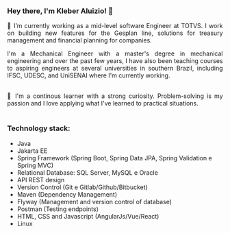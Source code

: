 ### Hey there, I'm Kleber Aluizio! 👋
<div style="text-align: justify">
🔭 I’m currently working as a mid-level software Engineer at TOTVS. I work on building new features for the Gesplan line, solutions for treasury management and financial planning for companies. 
 
I'm a Mechanical Engineer with a master's degree in mechanical engineering and over the past few years, I have also been teaching courses to aspiring engineers at several universities in southern Brazil, including IFSC, UDESC, and UniSENAI where I'm currently working.
</div>

<div style="text-align: justify">
  <br />
🌱 I'm a continous learner with a strong curiosity. Problem-solving is my passion and I love applying what I've learned to practical situations. 
</div>
<br/>

### Technology stack:
  - Java
  - Jakarta EE
  - Spring Framework (Spring Boot, Spring Data JPA, Spring Validation e Spring MVC)
  - Relational Database: SQL Server, MySQL e Oracle
  - API REST design
  - Version Control (Git e Gitlab/Github/Bitbucket)
  - Maven (Dependency Management)
  - Flyway (Management and version control of database)
  - Postman (Testing endpoints)
  - HTML, CSS and Javascript (AngularJs/Vue/React)
  - Linux

<!--

In addition, I have been teaching courses to aspiring engineers at several universities in southern Brazil, including IFSC, UDESC, and UniSENAI.

**kleberaluizio/kleberaluizio** is a ✨ _special_ ✨ repository because its `README.md` (this file) appears on your GitHub profile.

Here are some ideas to get you started:

- 🔭 I’m currently working on ...
- 🌱 I’m currently learning ...
- 👯 I’m looking to collaborate on ...
- 🤔 I’m looking for help with ...
- 💬 Ask me about ...
- 📫 How to reach me: ...
- 😄 Pronouns: ...
- ⚡ Fun fact: ...
-->
